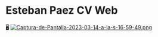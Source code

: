 # Esteban Paez CV Web
🖥 
[![Captura-de-Pantalla-2023-03-14-a-la-s-16-59-49.png](https://i.postimg.cc/YqyCFgnq/Captura-de-Pantalla-2023-03-14-a-la-s-16-59-49.png)](https://postimg.cc/GHGRwBnZ)